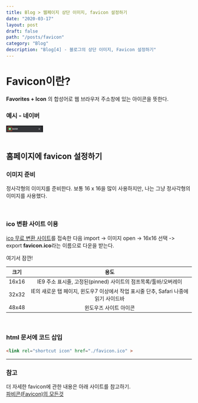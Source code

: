 ```yaml
---
title: Blog > 웹페이지 상단 이미지, favicon 설정하기
date: "2020-03-17"
layout: post
draft: false
path: "/posts/favicon"
category: "Blog"
description: "Blog[4] - 블로그의 상단 이미지, Favicon 설정하기"
---
```


# Favicon이란?
**Favorites + Icon** 의 합성어로 웹 브라우저 주소창에 있는 아이콘을 뜻한다.

### 예시 - 네이버
<img src="./favicon-example.png" width="100px" height="" />

<br/>
<br/>

## 홈페이지에 favicon 설정하기
### 이미지 준비
정사각형의 이미지를 준비한다.
보통 16 x 16을 많이 사용하지만, 나는 그냥 정사각형의 이미지를 사용했다.

<br/>

### ico 변환 사이트 이용
[ico 무료 변환 사이트](http://www.xiconeditor.com/)를 접속한 다음
import -> 이미지 open -> 16x16 선택 -> export
**favicon.ico**라는 이름으로 다운을 받는다.

 여기서 잠깐!

| 크기 | 용도 |
|:----------:|:----------:|
| 16x16 | IE9 주소 표시줄, 고정된(pinned) 사이트의 점프목록/툴바/오버레이 |
| 32x32 | IE의 새로운 탭 페이지, 윈도우7 이상에서 작업 표시줄 단추, Safari 나중에 읽기 사이드바 |
| 48x48 | 윈도우즈 사이트 아이콘 |

<br/>

### html 문서에 코드 삽입
```html
<link rel="shortcut icon" href="./favicon.ico" >
```

---
### 참고
더 자세한 favicon에 관한 내용은 아래 사이트를 참고하기.<br/>
[파비콘(Favicon)의 모든것](https://webdir.tistory.com/337)